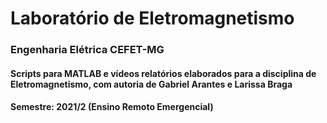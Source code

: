 # Laboratório de Eletromagnetismo
### Engenharia Elétrica CEFET-MG

#### Scripts para MATLAB e vídeos relatórios elaborados para a disciplina de Eletromagnetismo, com autoria de Gabriel Arantes e Larissa Braga
#### Semestre: 2021/2 (Ensino Remoto Emergencial)
